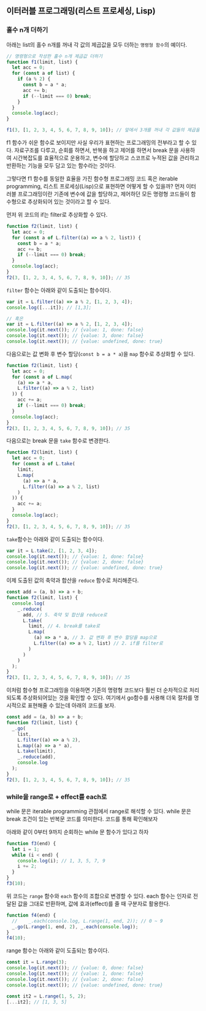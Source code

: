 ﻿## 이터러블 프로그래밍(리스트 프로세싱, Lisp)

### 홀수 n개 더하기

아래는 list의 홀수 n개를 꺼내 각 값의 제곱값을 모두 더하는 `명령형 함수`의 예이다.

```jsx
// 명령형으로 작성한 홀수 n개 제곱값 더하기
function f1(limit, list) {
  let acc = 0;
  for (const a of list) {
    if (a % 2) {
      const b = a * a;
      acc += b;
      if (--limit === 0) break;
    }
  }
  console.log(acc);
}

f1(3, [1, 2, 3, 4, 5, 6, 7, 8, 9, 10]); // 앞에서 3개를 꺼내 각 값들의 제곱을 모두 더한다.
```

f1 함수가 쉬운 함수로 보이지만 사실 우리가 표현하는 프로그래밍의 전부라고 할 수 있다.
자료구조를 다루고, 순회를 하면서, 반복을 하고 제어를 하면서 break 문을 사용하여 시간복잡도를 효율적으로 운용하고, 변수에 할당하고 스코프로 누적된 값을 관리하고 반환하는 기능을 모두 담고 있는 함수라는 것이다.

그렇다면 f1 함수를 동일한 효율을 가진 함수형 프로그래밍 코드 혹은 iterable programming, 리스트 프로세싱(Lisp)으로 표현하면 어떻게 할 수 있을까? 먼저 이터러블 프로그래밍이란 기존에 변수에 값을 할당하고, 제어하던 모든 명령형 코드들이 함수형으로 추상화되어 있는 것이라고 할 수 있다.

먼저 위 코드의 if는 filter로 추상화할 수 있다.

```jsx
function f2(limit, list) {
  let acc = 0;
  for (const a of L.filter((a) => a % 2, list)) {
    const b = a * a;
    acc += b;
    if (--limit === 0) break;
  }
  console.log(acc);
}
f2(3, [1, 2, 3, 4, 5, 6, 7, 8, 9, 10]); // 35
```

`filter` 함수는 아래와 같이 도출되는 함수이다.

```jsx
var it = L.filter((a) => a % 2, [1, 2, 3, 4]);
console.log([...it]); // [1,3];

// 혹은
var it = L.filter((a) => a % 2, [1, 2, 3, 4]);
console.log(it.next()); // {value: 1, done: false}
console.log(it.next()); // {value: 3, done: false}
console.log(it.next()); // {value: undefined, done: true}
```

다음으로는 값 변화 후 변수 할당(`const b = a * a`)을 `map` 함수로 추상화할 수 있다.

```jsx
function f2(limit, list) {
  let acc = 0;
  for (const a of L.map(
    (a) => a * a,
    L.filter((a) => a % 2, list)
  )) {
    acc += a;
    if (--limit === 0) break;
  }
  console.log(acc);
}
f2(3, [1, 2, 3, 4, 5, 6, 7, 8, 9, 10]); // 35
```

다음으로는 break 문을 `take` 함수로 변경한다.

```jsx
function f2(limit, list) {
  let acc = 0;
  for (const a of L.take(
    limit,
    L.map(
      (a) => a * a,
      L.filter((a) => a % 2, list)
    )
  )) {
    acc += a;
  }
  console.log(acc);
}
f2(3, [1, 2, 3, 4, 5, 6, 7, 8, 9, 10]); // 35
```

`take`함수는 아래와 같이 도출되는 함수이다.

```jsx
var it = L.take(2, [1, 2, 3, 4]);
console.log(it.next()); // {value: 1, done: false}
console.log(it.next()); // {value: 2, done: false}
console.log(it.next()); // {value: undefined, done: true}
```

이제 도출된 값의 축약과 합산을 `reduce` 함수로 처리해준다.

```jsx
const add = (a, b) => a + b;
function f2(limit, list) {
  console.log(
    _.reduce(
      add, // 5. 축약 및 합산을 reduce로
      L.take(
        limit, // 4. break를 take로
        L.map(
          (a) => a * a, // 3. 값 변화 후 변수 할당을 map으로
          L.filter((a) => a % 2, list) // 2. if를 filter로
        )
      )
    )
  );
}
f2(3, [1, 2, 3, 4, 5, 6, 7, 8, 9, 10]); // 35
```

이처럼 함수형 프로그래밍을 이용하면 기존의 명령형 코드보다 훨씬 더 순차적으로 처리되도록 추상화되어있는 것을 확인할 수 있다. 여기에서 go함수를 사용해 더욱 절차를 명시적으로 표현해줄 수 있는데 아래의 코드를 보자.

```jsx
const add = (a, b) => a + b;
function f2(limit, list) {
  _.go(
    list,
    L.filter((a) => a % 2),
    L.map((a) => a * a),
    L.take(limit),
    _.reduce(add),
    console.log
  );
}
f2(3, [1, 2, 3, 4, 5, 6, 7, 8, 9, 10]); // 35
```

### while을 range로 + effect를 each로

while 문은 iterable programming 관점에서 range로 해석할 수 있다. while 문은 break 조건이 있는 반복문 코드를 의미한다. 코드를 통해 확인해보자

아래와 같이 0부터 9까지 순회하는 while 문 함수가 있다고 하자

```jsx
function f3(end) {
  let i = 1;
  while (i < end) {
    console.log(i); // 1, 3, 5, 7, 9
    i += 2;
  }
}
f3(10);
```

위 코드는 `range` 함수와 `each` 함수의 조합으로 변경할 수 있다.
each 함수는 인자로 전달된 값을 그대로 반환하며, 값에 효과(effect)를 줄 때 구분자로 활용한다.

```jsx
function f4(end) {
  //	_.each(console.log, L.range(1, end, 2)); // 0 ~ 9
  _.go(L.range(1, end, 2), _.each(console.log));
}
f4(10);
```

range 함수는 아래와 같이 도출되는 함수이다.

```jsx
const it = L.range(3);
console.log(it.next()); // {value: 0, done: false}
console.log(it.next()); // {value: 1, done: false}
console.log(it.next()); // {value: 2, done: false}
console.log(it.next()); // {value: undefined, done: true}

const it2 = L.range(1, 5, 2);
[...it2]; // [1, 3, 5]
```
